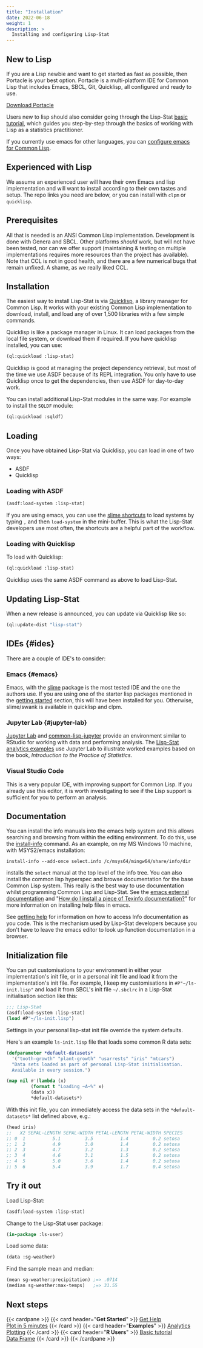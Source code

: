```yaml
---
title: "Installation"
date: 2022-06-18
weight: 1
description: >
  Installing and configuring Lisp-Stat
---
```


## New to Lisp

If you are a Lisp newbie and want to get started as fast as possible,
then Portacle is your best option.  Portacle is a multi-platform IDE
for Common Lisp that includes Emacs, SBCL, Git, Quicklisp, all
configured and ready to use.

<div class="mx-auto">
	<a class="btn btn-lg btn-primary mr-3 mb-4" href="https://portacle.github.io/">
		Download Portacle<i class="fas fa-arrow-alt-circle-right ml-2"></i>
	</a>
</div>

Users new to lisp should also consider going through the Lisp-Stat
[basic tutorial](/docs/tutorials/basics), which guides you
step-by-step through the basics of working with Lisp as a statistics
practitioner.

If you currently use emacs for other languages, you can [configure
emacs for Common Lisp](https://github.com/susam/emacs4cl).

## Experienced with Lisp

We assume an experienced user will have their own Emacs and lisp
implementation and will want to install according to their own tastes
and setup. The repo links you need are below, or you can install with
`clpm` or `quicklisp`.

## Prerequisites

All that is needed is an ANSI Common Lisp implementation.  Development
is done with Genera and SBCL.  Other platforms _should_ work, but will
not have been tested, nor can we offer support (maintaining & testing
on multiple implementations requires more resources than the project
has available).  Note that CCL is not in good health, and there are a
few numerical bugs that remain unfixed.  A shame, as we really liked
CCL.

## Installation

The easiest way to install Lisp-Stat is via
[Quicklisp](https://www.quicklisp.org/beta/), a library manager for
Common Lisp.  It works with your existing Common Lisp implementation to
download, install, and load any of over 1,500 libraries with a few
simple commands.

Quicklisp is like a package manager in Linux.  It can load packages
from the local file system, or download them if required.  If you have
quicklisp installed, you can use:

```lisp
(ql:quickload :lisp-stat)
```

Quicklisp is good at managing the project dependency retrieval, but
most of the time we use ASDF because of its REPL integration.  You only
have to use Quicklisp once to get the dependencies, then use ASDF for
day-to-day work.

You can install additional Lisp-Stat modules in the same way.  For example to install the `SQLDF` module:

```lisp
(ql:quickload :sqldf)
```

## Loading

Once you have obtained Lisp-Stat via Quicklisp, you can load in one of two ways:

- ASDF
- Quicklisp

### Loading with ASDF

```lisp
(asdf:load-system :lisp-stat)
```

If you are using emacs, you can use the [slime
shortcuts](https://slime.common-lisp.dev/doc/html/Shortcuts.html) to
load systems by typing `,` and then `load-system` in the mini-buffer.
This is what the Lisp-Stat developers use most often, the shortcuts
are a helpful part of the workflow.

### Loading with Quicklisp

To load with Quicklisp:
```lisp
(ql:quickload :lisp-stat)
```

Quicklisp uses the same ASDF command as above to load Lisp-Stat.

## Updating Lisp-Stat

When a new release is announced, you can update via Quicklisp like so:

```lisp
(ql:update-dist "lisp-stat")
```



<!--
### ASDF
If you want to modify Lisp-Stat you'll need to retrieve the
files from github and place them in a directory that is known to
ASDF. This long shell command will checkout all the required
systems:

```shell
cd ~/quicklisp/local-projects && \
git clone https://github.com/Lisp-Stat/data-frame.git && \
git clone https://github.com/Lisp-Stat/dfio.git && \
git clone https://github.com/Lisp-Stat/special-functions.git && \
git clone https://github.com/Lisp-Stat/numerical-utilities.git && \
git clone https://github.com/Lisp-Stat/array-operations.git && \
git clone https://github.com/Lisp-Stat/documentation.git && \
git clone https://github.com/Lisp-Stat/distributions.git && \
git clone https://github.com/Lisp-Stat/plot.git && \
git clone https://github.com/Lisp-Stat/select.git && \
git clone https://github.com/Lisp-Stat/cephes.cl.git && \
git clone https://github.com/Symbolics/alexandria-plus && \
git clone https://github.com/Lisp-Stat/statistics.git && \
git clone https://github.com/Lisp-Stat/lisp-stat.git
```

The above assumes you are using the default installation directories
(~/common-lisp/).  Adjust accordingly if you have changed this. If
this is the first time running Lisp-Stat, use Quicklisp to get the
dependencies:

```lisp
(ql:quickload :lisp-stat)
```

From now on you can load it with:

```lisp
(asdf:load-system :lisp-stat)
```

If ASDF claims it can't find the required systems (this might happen
the first time around), reset the system configuration with:

```lisp
(asfd:clear-source-registry)
```

and try again.
-->


## IDEs {#ides}
There are a couple of IDE's to consider:

### Emacs {#emacs}

Emacs, with the [slime](https://common-lisp.net/project/slime/)
package is the most tested IDE and the one the authors use.  If you
are using one of the starter lisp packages mentioned in the [getting
started](/docs/getting-started/installation) section, this will have
been installed for you. Otherwise, slime/swank is available in
quicklisp and clpm.

### Jupyter Lab {#jupyter-lab}

[Jupyter Lab](http://jupyter.org/) and
[common-lisp-jupyter](https://github.com/yitzchak/common-lisp-jupyter)
provide an environment similar to RStudio for working with data and
performing analysis.  The [Lisp-Stat analytics
examples](/docs/examples/statistics) use Jupyter Lab to illustrate
worked examples based on the book, *Introduction to the Practice of
Statistics*.

### Visual Studio Code

This is a very popular IDE, with improving support for Common Lisp.
If you already use this editor, it is worth investigating to see if
the Lisp support is sufficient for you to perform an analysis.


## Documentation

You can install the info manuals into the emacs help system and this
allows searching and browsing from within the editing environment.  To
do this, use the
[install-info](https://www.gnu.org/software/texinfo/manual/texinfo/html_node/Invoking-install_002dinfo.html)
command.  As an example, on my MS Windows 10 machine, with MSYS2/emacs
installation:

```shell
install-info --add-once select.info /c/msys64/mingw64/share/info/dir
```

installs the `select` manual at the top level of the info tree.  You
can also install the common lisp hyperspec and browse documentation
for the base Common Lisp system.  This really is the best way to use
documentation whilst programming Common Lisp and Lisp-Stat.  See the
[emacs external
documentation](https://www.emacswiki.org/emacs/ExternalDocumentation)
and "[How do I install a piece of Texinfo
documentation?](https://www.gnu.org/software/emacs/manual/html_node/efaq/Installing-Texinfo-documentation.html)"
for more information on installing help files in emacs.

See [getting help](/docs/getting-started/getting-help/) for
information on how to access Info documentation as you code.  This is
the mechanism used by Lisp-Stat developers because you don't have to
leave the emacs editor to look up function documentation in a browser.

## Initialization file

You can put customisations to your environment in either your
implementation's init file, or in a personal init file and load it
from the implementation's init file.  For example, I keep my
customisations in `#P"~/ls-init.lisp"` and load it from SBCL's init
file `~/.sbclrc` in a Lisp-Stat initialisation section like this:

```lisp
;;; Lisp-Stat
(asdf:load-system :lisp-stat)
(load #P"~/ls-init.lisp")
```

Settings in your personal lisp-stat init file override the system defaults.

Here's an example `ls-init.lisp` file that loads some common R data sets:

```lisp
(defparameter *default-datasets*
  '("tooth-growth" "plant-growth" "usarrests" "iris" "mtcars")
  "Data sets loaded as part of personal Lisp-Stat initialisation.
  Available in every session.")

(map nil #'(lambda (x)
	     (format t "Loading ~A~%" x)
	     (data x))
	     *default-datasets*)
```

With this init file, you can immediately access the data sets in the
`*default-datasets*` list defined above, e.g.:

```lisp
(head iris)
;;   X2 SEPAL-LENGTH SEPAL-WIDTH PETAL-LENGTH PETAL-WIDTH SPECIES
;; 0  1          5.1         3.5          1.4         0.2 setosa
;; 1  2          4.9         3.0          1.4         0.2 setosa
;; 2  3          4.7         3.2          1.3         0.2 setosa
;; 3  4          4.6         3.1          1.5         0.2 setosa
;; 4  5          5.0         3.6          1.4         0.2 setosa
;; 5  6          5.4         3.9          1.7         0.4 setosa
```

## Try it out

Load Lisp-Stat:
```lisp
(asdf:load-system :lisp-stat)
```

Change to the Lisp-Stat user package:
```lisp
(in-package :ls-user)
```

Load some data:

```lisp
(data :sg-weather)
```

Find the sample mean and median:

```lisp
(mean sg-weather:precipitation) ;=> .0714
(median sg-weather:max-temps)   ;=> 31.55
```

## Next steps

{{< cardpane >}}
  {{< card header="**Get Started**" >}}
  [Get Help](/docs/getting-started/getting-help)<br/>
  [Plot in 5 minutes](/docs/getting-started/)
  {{< /card >}}
  {{< card header="**Examples**" >}}
  [Analytics](/docs/examples/statistics)<br/>
  [Plotting](/docs/examples/plotting)
  {{< /card >}}
  {{< card header="**R Users**" >}}
  [Basic tutorial](/docs/tutorials/basics)<br/>
  [Data Frame](/docs/tutorials/data-frame/)
  {{< /card >}}
{{< /cardpane >}}


